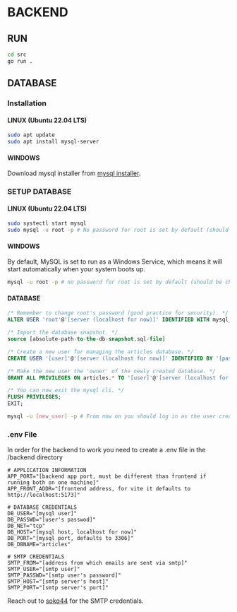 # BACKEND

## RUN

```bash
cd src
go run .
```

## DATABASE

### Installation

#### LINUX (Ubuntu 22.04 LTS)

```bash
sudo apt update
sudo apt install mysql-server
```

#### WINDOWS

Download mysql installer from [mysql installer](https://dev.mysql.com/downloads/installer/).

### SETUP DATABASE

#### LINUX (Ubuntu 22.04 LTS)

```bash
sudo systectl start mysql
sudo mysql -u root -p # No password for root is set by default (should be changed in the future to whatever you want).
```

#### WINDOWS

By default, MySQL is set to run as a Windows Service, which means it will start automatically when your system boots up.

```bash
mysql -u root -p # no password for root is set by default (should be changed whatever you want)
```

#### DATABASE

```sql
/* Remember to change root's password (good practice for security). */
ALTER USER 'root'@'[server (localhost for now)]' IDENTIFIED WITH mysql_native_password BY '[new_password]';

/* Import the database snapshot. */
source [absolute-path-to-the-db-snapshot.sql-file]

/* Create a new user for managing the articles database. */
CREATE USER '[user]'@'[server (localhost for now)]' IDENTIFIED BY '[password]';

/* Make the new user the 'owner' of the newly created database. */
GRANT ALL PRIVILEGES ON articles.* TO '[user]'@'[server (localhost for now)]';

/* You can now exit the mysql cli. */
FLUSH PRIVILEGES;
EXIT;
```

```bash
mysql -u [new_user] -p # From now on you should log in as the user created in the step above.
```

### .env File

In order for the backend to work you need to create a .env file in the /backend directory

```
# APPLICATION INFORMATION
APP_PORT="[backend app port, must be different than frontend if running both on one machine]"
APP_FRONT_ADDR="[frontend address, for vite it defaults to http://localhost:5173]"

# DATABASE CREDENTIALS
DB_USER="[mysql user]"
DB_PASSWD="[user's passwod]"
DB_NET="tcp"
DB_HOST="[mysql host, localhost for now]"
DB_PORT="[mysql port, defaults to 3306]"
DB_DBNAME="articles"

# SMTP CREDENTIALS
SMTP_FROM="[address from which emails are sent via smtp]"
SMTP_USER="[smtp user]"
SMTP_PASSWD="[smtp user's password]"
SMTP_HOST="[smtp server's host]"
SMTP_PORT="[smtp server's port]"
```

Reach out to [sokq44](https://github.com/sokq44) for the SMTP credentials.
